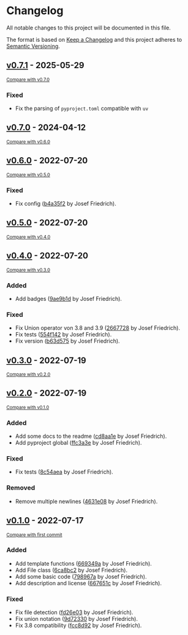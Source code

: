 # Changelog

All notable changes to this project will be documented in this file.

The format is based on [Keep a Changelog](http://keepachangelog.com/en/1.0.0/)
and this project adheres to [Semantic Versioning](http://semver.org/spec/v2.0.0.html).

## [v0.7.1](https://github.com/Josef-Friedrich/readme_patcher/releases/tag/v0.7.1) - 2025-05-29

<small>[Compare with v0.7.0](https://github.com/Josef-Friedrich/readme_patcher/compare/v0.7.0...v0.7.1)</small>

### Fixed

- Fix the parsing of `pyproject.toml` compatible with `uv`

## [v0.7.0](https://github.com/Josef-Friedrich/readme_patcher/releases/tag/v0.7.0) - 2024-04-12

<small>[Compare with v0.6.0](https://github.com/Josef-Friedrich/readme_patcher/compare/v0.6.0...v0.7.0)</small>

## [v0.6.0](https://github.com/Josef-Friedrich/readme_patcher/releases/tag/v0.6.0) - 2022-07-20

<small>[Compare with v0.5.0](https://github.com/Josef-Friedrich/readme_patcher/compare/v0.5.0...v0.6.0)</small>

### Fixed

- Fix config ([b4a35f2](https://github.com/Josef-Friedrich/readme_patcher/commit/b4a35f268073909f54634fc3e9e69fcb7adc216d) by Josef Friedrich).

## [v0.5.0](https://github.com/Josef-Friedrich/readme_patcher/releases/tag/v0.5.0) - 2022-07-20

<small>[Compare with v0.4.0](https://github.com/Josef-Friedrich/readme_patcher/compare/v0.4.0...v0.5.0)</small>

## [v0.4.0](https://github.com/Josef-Friedrich/readme_patcher/releases/tag/v0.4.0) - 2022-07-20

<small>[Compare with v0.3.0](https://github.com/Josef-Friedrich/readme_patcher/compare/v0.3.0...v0.4.0)</small>

### Added

- Add badges ([9ae9b1d](https://github.com/Josef-Friedrich/readme_patcher/commit/9ae9b1d649d7068dade9cab6509ca0cab420f4e4) by Josef Friedrich).

### Fixed

- Fix Union operator von 3.8 and 3.9 ([2667728](https://github.com/Josef-Friedrich/readme_patcher/commit/266772858fe9c70ee67f339368a55993762319d6) by Josef Friedrich).
- Fix tests ([554f142](https://github.com/Josef-Friedrich/readme_patcher/commit/554f1422ed569eff7f36af3ab28587faa0ae3c1c) by Josef Friedrich).
- Fix version ([b63d575](https://github.com/Josef-Friedrich/readme_patcher/commit/b63d575e1c67893a37159c6f147aea84259c80e2) by Josef Friedrich).

## [v0.3.0](https://github.com/Josef-Friedrich/readme_patcher/releases/tag/v0.3.0) - 2022-07-19

<small>[Compare with v0.2.0](https://github.com/Josef-Friedrich/readme_patcher/compare/v0.2.0...v0.3.0)</small>

## [v0.2.0](https://github.com/Josef-Friedrich/readme_patcher/releases/tag/v0.2.0) - 2022-07-19

<small>[Compare with v0.1.0](https://github.com/Josef-Friedrich/readme_patcher/compare/v0.1.0...v0.2.0)</small>

### Added

- Add some docs to the readme ([cd8aa1e](https://github.com/Josef-Friedrich/readme_patcher/commit/cd8aa1e41fd8641ad4c2a2e571507a1a2d40509b) by Josef Friedrich).
- Add pyproject global ([ffc3a3e](https://github.com/Josef-Friedrich/readme_patcher/commit/ffc3a3e67589c1531c92ca076cd7c8baa0f25d26) by Josef Friedrich).

### Fixed

- Fix tests ([8c54aea](https://github.com/Josef-Friedrich/readme_patcher/commit/8c54aea821dd364c1218fb9963a2d8f3f458d89b) by Josef Friedrich).

### Removed

- Remove multiple newlines ([4631e08](https://github.com/Josef-Friedrich/readme_patcher/commit/4631e08b16c1f0f96a0f29553febfb6be60c826f) by Josef Friedrich).

## [v0.1.0](https://github.com/Josef-Friedrich/readme_patcher/releases/tag/v0.1.0) - 2022-07-17

<small>[Compare with first commit](https://github.com/Josef-Friedrich/readme_patcher/compare/0ef45b89bc9840fca61785b1f3d824f42402fe99...v0.1.0)</small>

### Added

- Add template functions ([669349a](https://github.com/Josef-Friedrich/readme_patcher/commit/669349a88f36c15634d326392ed8b782701f7bc7) by Josef Friedrich).
- Add File class ([6ca8bc2](https://github.com/Josef-Friedrich/readme_patcher/commit/6ca8bc2a6f31a0c8bd62cdca137e84201f2bc2ed) by Josef Friedrich).
- Add some basic code ([798967a](https://github.com/Josef-Friedrich/readme_patcher/commit/798967ab8b963e4a7819a8171548abffc14ae3fc) by Josef Friedrich).
- Add description and license ([667651c](https://github.com/Josef-Friedrich/readme_patcher/commit/667651c543ac7a9d4ca87432324c19f7ffa88b30) by Josef Friedrich).

### Fixed

- Fix file detection ([fd26e03](https://github.com/Josef-Friedrich/readme_patcher/commit/fd26e038f943177eca6aac29fcba2480ba3707a3) by Josef Friedrich).
- Fix union notation ([9d72330](https://github.com/Josef-Friedrich/readme_patcher/commit/9d7233075aa570565981ac5c4f50cb95bd52f5d3) by Josef Friedrich).
- Fix 3.8 compatibility ([fcc8d92](https://github.com/Josef-Friedrich/readme_patcher/commit/fcc8d924109ab39b0610572eea74f8c1027504c3) by Josef Friedrich).
